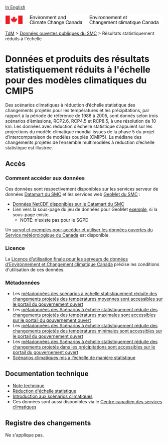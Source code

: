 [In English](readme_dcs_en.md)

![ECCC logo](../../img_eccc-logo.png)

[TdM](../../readme_fr.md) > [Données ouvertes publiques du SMC](../readme_fr.md) > Résultats statistiquement réduits à  l'échelle

# Données et produits des résultats statistiquement réduits à  l'échelle pour des modèles climatiques du CMIP5

Des scénarios climatiques à réduction d’échelle statistique des changements projetés pour les températures et les précipitations, par rapport à la période de référence de 1986 à 2005, sont donnés selon trois scénarios d’émissions, RCP2.6, RCP4.5 et RCP8.5,  à une résolution de 10 km. Les données avec réduction d’échelle statistique s’appuient sur les projections du modèle climatique mondial issues de la phase 5 du projet d’intercomparaison de modèles couplés (CMIP5). La médiane des changements projetés de l’ensemble multimodèles à réduction d’échelle statistique est illustrée.  

## Accès

### Comment accéder aux données

Ces données sont respectivement disponibles sur les services serveur de données [Datamart du SMC](../../msc-datamart/readme_fr.md) et les services web [GeoMet du SMC](../../msc-geomet/readme_fr.md) :

* [Données NetCDF disponibles sur le Datamart du SMC](readme_dcs-datamart_fr.md) 
* Lien vers la sous-page du jeu de données pour GeoMet [exemple](../../msc-geomet/giops_fr.md), si la sous-page existe. 
	* NOTE: n'existe pas pour le SGPD

Un [survol et exemples pour accéder et utiliser les données ouvertes du Service météorologique du Canada](../../usage-overview/readme_fr.md) est disponible.

### Licence

La [Licence d’utilisation finale pour les serveurs de données d’Environnement et Changement climatique Canada](../../licence/readme_fr.md) précise les conditions d'utilisation de ces données.

### Métadonnées

* Les [métadonnées des scénarios à échelle statistiquement réduite des changements projetés des températures moyennes sont accessibles sur le portail du gouvernement ouvert](https://ouvert.canada.ca/data/fr/dataset/958b8357-3690-414d-8bec-d65951041636)
* Les [métadonnées des Scénarios à échelle statistiquement réduite des changements projetés des températures maximales sont accessibles sur le portail du gouvernement ouvert](https://ouvert.canada.ca/data/fr/dataset/57fee0af-40ec-4aad-89da-6c0d39a6424d)
* Les [métadonnées des Scénarios à échelle statistiquement réduite des changements projetés des températures minimales sont accessibles sur le portail du gouvernement ouvert](https://ouvert.canada.ca/data/fr/dataset/3156e7bf-6f11-46f7-b70a-51b6d4e3835b)
* Les [métadonnées des Scénarios à échelle statistiquement réduite des changements projetés dans les précipitations  sont accessibles sur le portail du gouvernement ouvert](https://ouvert.canada.ca/data/fr/dataset/286dd106-b507-472a-9a26-f72dceffb475)
* [Scénarios climatiques mis à l’échelle de manière statistique](https://changements-climatiques.canada.ca/donnees-climatiques/#/donnees-echelle-reduite)

## Documentation technique

* [Note technique](http://collaboration.cmc.ec.gc.ca/cmc/cmos/public_doc/msc-data/climate_dcs/DCS_Technical_Documentation_fr.pdf)
* [Réduction d'échelle statistique](http://scenarios-climatiques.canada.ca/index.php?page=downscaling)
* [Introduction aux scénarios climatiques](http://scenarios-climatiques.canada.ca/index.php?page=cmip5-intro)
* Ces données sont aussi disponibles via le [Centre canadien des services climatiques](https://www.canada.ca/fr/environnement-changement-climatique/services/changements-climatiques/centre-canadien-services-climatiques/a-propos.html)

## Registre des changements 

Ne s'applique pas.


